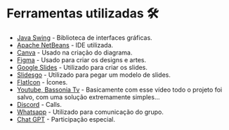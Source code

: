 # Ferramentas utilizadas 🛠️
 - [Java Swing](https://www.oracle.com/br/java/) - Biblioteca de interfaces gráficas.
 - [Apache NetBeans](https://netbeans.apache.org/front/main/index.html) - IDE utilizada.
 - [Canva](https://canva.com) - Usado na criação do diagrama.
 - [Figma](https://figma.com) - Usado para criar os designs e artes.
 - [Google Slides](https://docs.com) - Utilizado para criar os slides.
 - [Slidesgo](https://slidesgo.com) - Utilizado para pegar um modelo de slides.
 - [FlatIcon](https://www.flaticon.com/) - Ícones.
 - [Youtube, Bassonia Tv](https://www.youtube.com/watch?v=snKePPMFwlo&list=LL&index=3) - Basicamente com esse vídeo todo o projeto foi salvo, com uma solução extremamente simples...
 - [Discord](https://discord.com) - Calls.
 - [Whatsapp](web.whatsapp.com) - Utilizado para comunicação do grupo.
 - [Chat GPT](https://chatgpt.com) - Participação especial.
